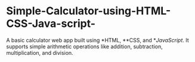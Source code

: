 # Simple-Calculator-using-HTML-CSS-Java-script-
A basic calculator web app built using *HTML, **CSS, and **JavaScript*. It supports simple arithmetic operations like addition, subtraction, multiplication, and division.
